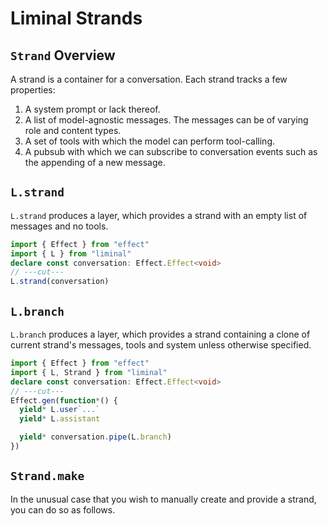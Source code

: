 # Liminal Strands <Badge type="warning" text="beta" />

## `Strand` Overview

A strand is a container for a conversation. Each strand tracks a few properties:

1. A system prompt or lack thereof.
2. A list of model-agnostic messages. The messages can be of varying role and
   content types.
3. A set of tools with which the model can perform tool-calling.
4. A pubsub with which we can subscribe to conversation events such as the
   appending of a new message.

## `L.strand`

`L.strand` produces a layer, which provides a strand with an empty list of
messages and no tools.

```ts twoslash
import { Effect } from "effect"
import { L } from "liminal"
declare const conversation: Effect.Effect<void>
// ---cut---
L.strand(conversation)
```

## `L.branch`

`L.branch` produces a layer, which provides a strand containing a clone of
current strand's messages, tools and system unless otherwise specified.

```ts twoslash
import { Effect } from "effect"
import { L, Strand } from "liminal"
declare const conversation: Effect.Effect<void>
// ---cut---
Effect.gen(function*() {
  yield* L.user`...`
  yield* L.assistant

  yield* conversation.pipe(L.branch)
})
```

## `Strand.make`

In the unusual case that you wish to manually create and provide a strand, you
can do so as follows.

<!-- <<< @/blocks/strand_layer.ts#snippet{ts twoslash} -->
